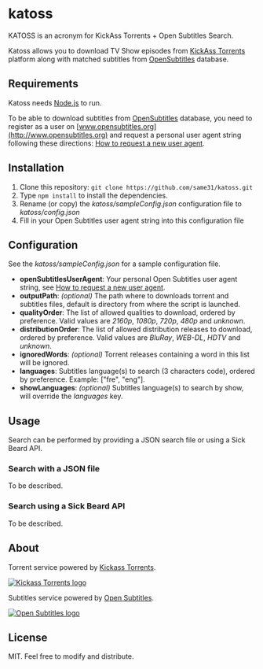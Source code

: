 katoss
======

KATOSS is an acronym for KickAss Torrents + Open Subtitles Search.

Katoss allows you to download TV Show episodes from [KickAss Torrents](https://kat.cr) platform
along with matched subtitles from [OpenSubtitles](http://http://www.opensubtitles.org) database.


Requirements
------------

Katoss needs [Node.js](https://nodejs.org) to run.

To be able to download subtitles from [OpenSubtitles](http://www.opensubtitles.org) database,
you need to register as a user on [www.opensubtitles.org](http://www.opensubtitles.org) and request
a personal user agent string following these directions:
[How to request a new user agent](http://trac.opensubtitles.org/projects/opensubtitles/wiki/DevReadFirst).


Installation
------------

1. Clone this repository: `git clone https://github.com/same31/katoss.git`
2. Type `npm install` to install the dependencies.
3. Rename (or copy) the _katoss/sampleConfig.json_ configuration file to _katoss/config.json_
4. Fill in your Open Subtitles user agent string into this configuration file


Configuration
-------------

See the _katoss/sampleConfig.json_ for a sample configuration file.

+ **openSubtitlesUserAgent**: Your personal Open Subtitles user agent string,
see [How to request a new user agent](http://trac.opensubtitles.org/projects/opensubtitles/wiki/DevReadFirst).
+ **outputPath**: _(optional)_ The path where to downloads torrent and subtitles files, default is directory from where the script is launched.
+ **qualityOrder**: The list of allowed qualities to download, ordered by preference.
Valid values are _2160p_, _1080p_, _720p_, _480p_ and _unknown_.
+ **distributionOrder**: The list of allowed distribution releases to download, ordered by preference.
Valid values are _BluRay_, _WEB-DL_, _HDTV_ and _unknown_.
+ **ignoredWords**: _(optional)_ Torrent releases containing a word in this list will be ignored.
+ **languages**: Subtitles language(s) to search (3 characters code), ordered by preference. Example: ["fre", "eng"].
+ **showLanguages**: _(optional)_ Subtitles language(s) to search by show, will override the _languages_ key.


Usage
-----

Search can be performed by providing a JSON search file or using a Sick Beard API.


### Search with a JSON file

To be described.


### Search using a Sick Beard API

To be described.


About
-----

Torrent service powered by [Kickass Torrents](https://kat.cr).

[![Kickass Torrents logo](https://kastatic.com/images/logos/kickasstorrents.png "Kickass Torrents")](https://kat.cr)


Subtitles service powered by [Open Subtitles](http://www.opensubtitles.org).

[![Open Subtitles logo](http://static.opensubtitles.org/gfx/logo-transparent.png "Open Subtitles")](http://www.opensubtitles.org)

License
-------

MIT. Feel free to modify and distribute.
